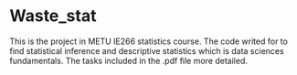 # Waste_stat
This is the project in METU IE266 statistics course. The code writed for to find statistical inference and descriptive statistics which is data sciences fundamentals. The tasks included in the .pdf file more detailed.
